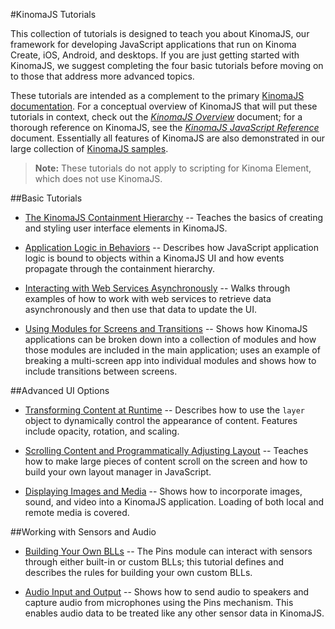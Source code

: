 <!-- Version: 160629-KO / Primary authors: Lizzie Prader and Andy Carle / Last reviewed: May 2016

This collection of tutorials is designed to teach you about KinomaJS, our framework for developing JavaScript applications that run on Kinoma Create, iOS, Android, and desktops. If you are just getting started with KinomaJS, we suggest completing at least the four basic tutorials.
--> 

#KinomaJS Tutorials

This collection of tutorials is designed to teach you about KinomaJS, our framework for developing JavaScript applications that run on Kinoma Create, iOS, Android, and desktops. If you are just getting started with KinomaJS, we suggest completing the four basic tutorials before moving on to those that address more advanced topics. 

These tutorials are intended as a complement to the primary [KinomaJS documentation](../../../../xs6/xsedit/features/documentation/docs/index.md). For a conceptual overview of KinomaJS that will put these tutorials in context, check out the [*KinomaJS Overview*](../../../../xs6/xsedit/features/documentation/docs/overview/overview.md) document; for a thorough reference on KinomaJS, see the [*KinomaJS JavaScript Reference*](../../../../xs6/xsedit/features/documentation/docs/javascript/javascript.md) document. Essentially all features of KinomaJS are also demonstrated in our large collection of [KinomaJS samples](http://kinoma.com/develop/samples/).

>**Note:** These tutorials do not apply to scripting for Kinoma Element, which does not use KinomaJS.

##Basic Tutorials

* [The KinomaJS Containment Hierarchy](containment-hierarchy/) -- Teaches the basics of creating and styling user interface elements in KinomaJS.

* [Application Logic in Behaviors](behaviors/) -- Describes how JavaScript application logic is bound to objects within a KinomaJS UI and how events propagate through the containment hierarchy.

* [Interacting with Web Services Asynchronously](flow/) -- Walks through examples of how to work with web services to retrieve data asynchronously and then use that data to update the UI.

* [Using Modules for Screens and Transitions](multiple-screens-modules-transitions/) -- Shows how KinomaJS applications can be broken down into a collection of modules and how those modules are included in the main application; uses an example of breaking a multi-screen app into individual modules and shows how to include transitions between screens.

##Advanced UI Options

* [Transforming Content at Runtime](layers/layers/md) -- Describes how to use the `layer` object to dynamically control the appearance of content. Features include opacity, rotation, and scaling.

* [Scrolling Content and Programmatically Adjusting Layout](advanced-layouts/advanced-layouts.md) -- Teaches how to make large pieces of content scroll on the screen and how to build your own layout manager in JavaScript.

* [Displaying Images and Media](images-media/images-media.md) -- Shows how to incorporate images, sound, and video into a KinomaJS application. Loading of both local and remote media is covered.


##Working with Sensors and Audio

* [Building Your Own BLLs](building-a-bll/building-a-bll.md) -- The Pins module can interact with sensors through either built-in or custom BLLs; this tutorial defines and describes the rules for building your own custom BLLs.

* [Audio Input and Output](audio-io/audio-io.md) -- Shows how to send audio to speakers and capture audio from microphones using the Pins mechanism. This enables audio data to be treated like any other sensor data in KinomaJS.